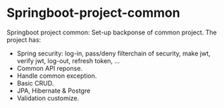# Springboot-project-common
Springboot project common:
Set-up backponse of common project.
The project has:
- Spring security: log-in, pass/deny filterchain of security, make jwt, verify jwt, log-out, refresh token, ...
- Common API reponse.
- Handle common exception.
- Basic CRUD.
- JPA, Hibernate & Postgre
- Validation customize.
